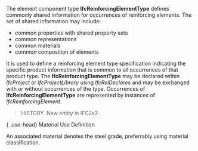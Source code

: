 The element component type **IfcReinforcingElementType** defines commonly shared information for occurrences of reinforcing elements. The set of shared information may include:

* common properties with shared property sets
* common representations
* common materials
* common composition of elements

It is used to define a reinforcing element type specification indicating the specific product information that is common to all occurrences of that product type. The **IfcReinforcingElementType** may be declared within _IfcProject_ or _IfcProjectLibrary_ using _IfcRelDeclares_ and may be exchanged with or without occurrences of the type. Occurrences of **IfcReinforcingElementType** are represented by instances of _IfcReinforcingElement_.

> HISTORY&nbsp; New entity in IFC2x2.

{ .use-head}
Material Use Definition

An associated material denotes the steel grade, preferrably using material classification.
